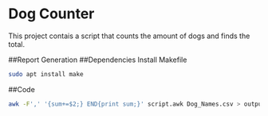 # Dog Counter
This project contais a script that counts the amount of dogs and finds the total. 

##Report Generation
##Dependencies
Install Makefile
```bash
sudo apt install make
```
##Code
```bash
awk -F',' '{sum+=$2;} END{print sum;}' script.awk Dog_Names.csv > output.txt
```
